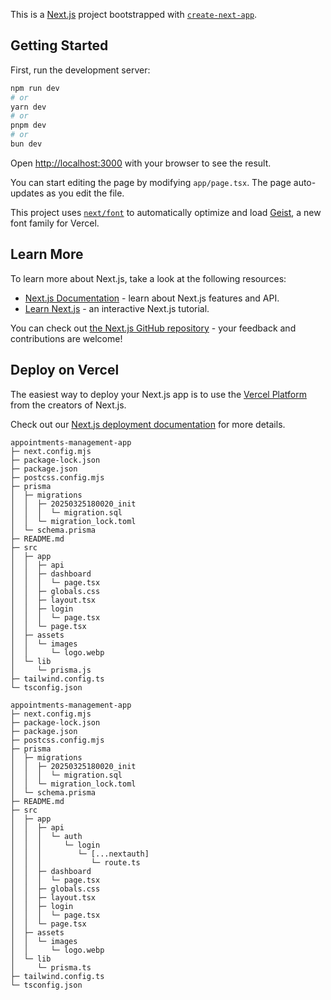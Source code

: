 This is a [Next.js](https://nextjs.org) project bootstrapped with [`create-next-app`](https://nextjs.org/docs/app/api-reference/cli/create-next-app).

## Getting Started

First, run the development server:

```bash
npm run dev
# or
yarn dev
# or
pnpm dev
# or
bun dev
```

Open [http://localhost:3000](http://localhost:3000) with your browser to see the result.

You can start editing the page by modifying `app/page.tsx`. The page auto-updates as you edit the file.

This project uses [`next/font`](https://nextjs.org/docs/app/building-your-application/optimizing/fonts) to automatically optimize and load [Geist](https://vercel.com/font), a new font family for Vercel.

## Learn More

To learn more about Next.js, take a look at the following resources:

- [Next.js Documentation](https://nextjs.org/docs) - learn about Next.js features and API.
- [Learn Next.js](https://nextjs.org/learn) - an interactive Next.js tutorial.

You can check out [the Next.js GitHub repository](https://github.com/vercel/next.js) - your feedback and contributions are welcome!

## Deploy on Vercel

The easiest way to deploy your Next.js app is to use the [Vercel Platform](https://vercel.com/new?utm_medium=default-template&filter=next.js&utm_source=create-next-app&utm_campaign=create-next-app-readme) from the creators of Next.js.

Check out our [Next.js deployment documentation](https://nextjs.org/docs/app/building-your-application/deploying) for more details.

```
appointments-management-app
├─ next.config.mjs
├─ package-lock.json
├─ package.json
├─ postcss.config.mjs
├─ prisma
│  ├─ migrations
│  │  ├─ 20250325180020_init
│  │  │  └─ migration.sql
│  │  └─ migration_lock.toml
│  └─ schema.prisma
├─ README.md
├─ src
│  ├─ app
│  │  ├─ api
│  │  ├─ dashboard
│  │  │  └─ page.tsx
│  │  ├─ globals.css
│  │  ├─ layout.tsx
│  │  ├─ login
│  │  │  └─ page.tsx
│  │  └─ page.tsx
│  ├─ assets
│  │  └─ images
│  │     └─ logo.webp
│  └─ lib
│     └─ prisma.js
├─ tailwind.config.ts
└─ tsconfig.json

```

```
appointments-management-app
├─ next.config.mjs
├─ package-lock.json
├─ package.json
├─ postcss.config.mjs
├─ prisma
│  ├─ migrations
│  │  ├─ 20250325180020_init
│  │  │  └─ migration.sql
│  │  └─ migration_lock.toml
│  └─ schema.prisma
├─ README.md
├─ src
│  ├─ app
│  │  ├─ api
│  │  │  └─ auth
│  │  │     └─ login
│  │  │        └─ [...nextauth]
│  │  │           └─ route.ts
│  │  ├─ dashboard
│  │  │  └─ page.tsx
│  │  ├─ globals.css
│  │  ├─ layout.tsx
│  │  ├─ login
│  │  │  └─ page.tsx
│  │  └─ page.tsx
│  ├─ assets
│  │  └─ images
│  │     └─ logo.webp
│  └─ lib
│     └─ prisma.ts
├─ tailwind.config.ts
└─ tsconfig.json

```
